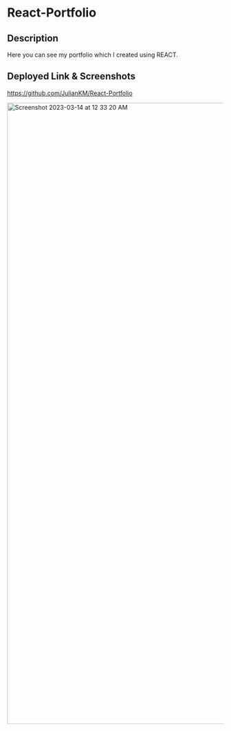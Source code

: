 # React-Portfolio

## Description
Here you can see my portfolio which I created using REACT. 

## Deployed Link & Screenshots
https://github.com/JulianKM/React-Portfolio

<img width="1440" alt="Screenshot 2023-03-14 at 12 33 20 AM" src="https://user-images.githubusercontent.com/120419841/224927720-1af5b2c4-4c65-4ae7-b994-c0bf8d428442.png">

